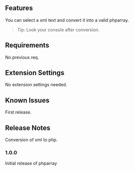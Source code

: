 ## Features

You can select a xml text and convert it into a valid phparray.

> Tip: Look your console after conversion.

## Requirements

No previous req.

## Extension Settings

No extension settings needed.

## Known Issues

First release.

## Release Notes

Conversion of xml to php.

### 1.0.0

Initial release of phparray
